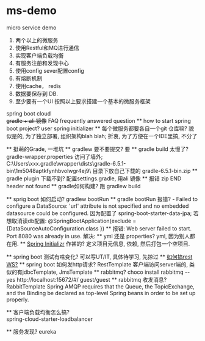 # ms-demo
micro service demo

1. 两个以上的微服务
2. 使用Restful和MQ进行通信
3. 实现客户端负载均衡
4. 有服务注册和发现中心
5. 使用config sever配置config
6. 有熔断机制
7. 使用cache， redis
8. 数据要保存到 DB.
9. 至少要有一个UI
 按照以上要求搭建一个基本的微服务框架
 
spring boot cloud  
~~gradle + ali 镜像~~
FAQ frequently answered question 
** how to start spring boot project? user spring initializer
** 每个微服务都要各自一个git 仓库嘛? 貌似是的, 为了独立部署, 组织架构blah blah; 折衷, 为了方便在一个IDE里搞, 不分了

** 挺萌的Grade, 一堆坑
** gradlew 要不要提交? 要
** gradle build 太慢了? gradle-wrapper.properties 访问了墙外; 
    C:\Users\xxx\.gradle\wrapper\dists\gradle-6.5.1-bin\1m5048aptkfynhbvolwgr4ej9\ 目录下放自己下载的 gradle-6.5.1-bin.zip
** gradle plugin 下载不到? 配置settings.gradle, 用ali 镜像 
** 报错 zip END header not found
** gradle如何构建? 跑 gradlew build 

** sprig boot 如何启动? gradlew bootRun 
** gradle bootRun 报错? - Failed to configure a DataSource: 'url' attribute is not specified and no embedded datasource could be configured.
    因为配置了 spring-boot-starter-data-jpa; 若想取消读db配置: @SpringBootApplication(exclude = {DataSourceAutoConfiguration.class })
** 报错: Web server failed to start. Port 8080 was already in use. 
    解决: 
** yml 还是 properties? yml, 因为别人都在用.
** [Spring Initializr](https://start.spring.io/) 作甚的? 定义项目元信息, 依赖, 然后打包一个空项目.

** spring boot 测试有啥变化? 可以写UT/IT, 具体待学习, 先掠过
** [如何搞rest WS?](https://spring.io/guides/gs/rest-service/)
** spring boot 如何发http请求?  RestTemplate 客户端访问server端的, 类似的有jdbcTemplate, JmsTemplate 
** rabbitmq? choco install rabbitmq --yes 
    http://localhost:15672/#/
        guest/guest
** rabbitmq 收发消息? RabbitTemplate 
     Spring AMQP requires that the Queue, the TopicExchange, 
     and the Binding be declared as top-level Spring beans in order to be set up properly.
      

** 客户端负载均衡怎么搞?  
    spring-cloud-starter-loadbalancer 
    
** 服务发现? eureka 